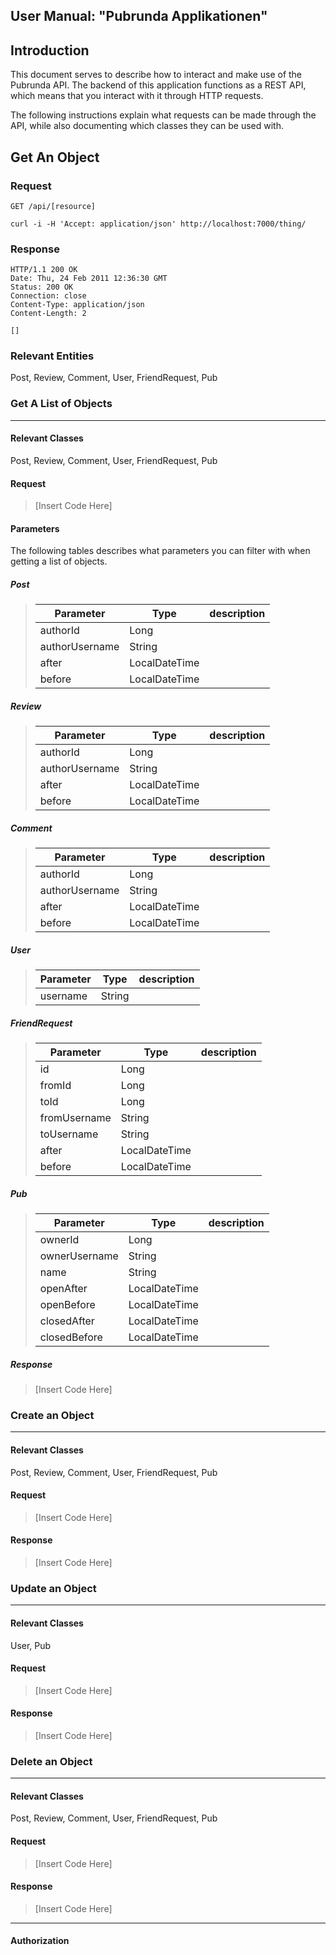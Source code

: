 ## User Manual: "Pubrunda Applikationen"

## Introduction

This document serves to describe how to interact and make use of the Pubrunda API. The backend of this application functions as a REST API, which means that you interact with it through HTTP requests.

The following instructions explain what requests can be made through the API, while also documenting which classes they can be used with. 



## Get An Object

### Request

`GET /api/[resource]`

    curl -i -H 'Accept: application/json' http://localhost:7000/thing/

### Response

    HTTP/1.1 200 OK
    Date: Thu, 24 Feb 2011 12:36:30 GMT
    Status: 200 OK
    Connection: close
    Content-Type: application/json
    Content-Length: 2

    []

### Relevant Entities
Post, Review, Comment, User, FriendRequest, Pub


### Get A List of Objects
-------------------------
#### Relevant Classes
Post, Review, Comment, User, FriendRequest, Pub

#### Request

> [Insert Code Here]

#### Parameters

The following tables describes what parameters you can filter with when getting a list of objects.

##### Post
> | Parameter      | Type           | description    |
> |-----------     |-----------     |----------------|
> | authorId       | Long           |                |
> | authorUsername | String         |                |
> | after          | LocalDateTime  |                |
> | before         | LocalDateTime  |                |

##### Review
> | Parameter      | Type           | description    |
> |-----------     |-----------     |----------------|
> | authorId       | Long           |                |
> | authorUsername | String         |                |
> | after          | LocalDateTime  |                |
> | before         | LocalDateTime  |                |

##### Comment
> | Parameter      | Type           | description    |
> |-----------     |-----------     |----------------|
> | authorId       | Long           |                |
> | authorUsername | String         |                |
> | after          | LocalDateTime  |                |
> | before         | LocalDateTime  |                |

##### User
> | Parameter | Type      | description    |
> |-----------|-----------|----------------|
> | username  | String    |                |

##### FriendRequest
> | Parameter      | Type           | description    |
> |-----------     |-----------     |----------------|
> | id             | Long           |                |
> | fromId         | Long           |                |
> | toId           | Long           |                |
> | fromUsername   | String         |                |
> | toUsername     | String         |                |
> | after          | LocalDateTime  |                |
> | before         | LocalDateTime  |                |

##### Pub
> | Parameter     | Type           | description    |
> |-----------    |-----------     |----------------|
> | ownerId       | Long           |                |
> | ownerUsername | String         |                |
> | name          | String         |                |
> | openAfter     | LocalDateTime  |                |
> | openBefore    | LocalDateTime  |                |
> | closedAfter   | LocalDateTime  |                |
> | closedBefore  | LocalDateTime  |                |


##### Response

> [Insert Code Here]



### Create an Object
-------------------------
#### Relevant Classes
Post, Review, Comment, User, FriendRequest, Pub

#### Request

> [Insert Code Here]


#### Response

> [Insert Code Here]



### Update an Object
---------------------
#### Relevant Classes
User, Pub

#### Request

> [Insert Code Here]


#### Response

> [Insert Code Here]



### Delete an Object
---------------------
#### Relevant Classes
Post, Review, Comment, User, FriendRequest, Pub

#### Request

> [Insert Code Here]


#### Response

> [Insert Code Here]


-----------

#### Authorization

>
